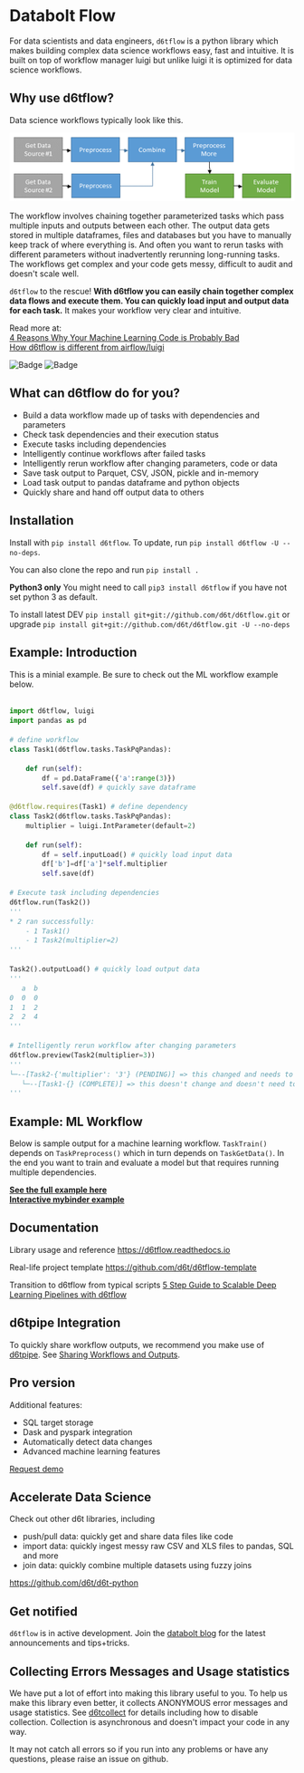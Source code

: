 # Databolt Flow

For data scientists and data engineers, `d6tflow` is a python library which makes building complex data science workflows easy, fast and intuitive. It is built on top of workflow manager luigi but unlike luigi it is optimized for data science workflows.

## Why use d6tflow?

Data science workflows typically look like this.

![Sample Data Workflow](docs/d6tflow-docs-graph.png?raw=true "Sample Data Workflow")

The workflow involves chaining together parameterized tasks which pass multiple inputs and outputs between each other. The output data gets stored in multiple dataframes, files and databases but you have to manually keep track of where everything is. And often you want to rerun tasks with different parameters without inadvertently rerunning long-running tasks. The workflows get complex and your code gets messy, difficult to audit and doesn't scale well.

`d6tflow` to the rescue! **With d6tflow you can easily chain together complex data flows and execute them. You can quickly load input and output data for each task.** It makes your workflow very clear and intuitive.

Read more at:  
[4 Reasons Why Your Machine Learning Code is Probably Bad](https://github.com/d6t/d6t-python/blob/master/blogs/reasons-why-bad-ml-code.rst)  
[How d6tflow is different from airflow/luigi](https://github.com/d6t/d6t-python/blob/master/blogs/datasci-dags-airflow-meetup.md)

![Badge](https://www.kdnuggets.com/images/tkb-1904-p.png "Badge")
![Badge](https://www.kdnuggets.com/images/tkb-1902-g.png "Badge")

## What can d6tflow do for you?

* Build a data workflow made up of tasks with dependencies and parameters
* Check task dependencies and their execution status
* Execute tasks including dependencies
* Intelligently continue workflows after failed tasks
* Intelligently rerun workflow after changing parameters, code or data
* Save task output to Parquet, CSV, JSON, pickle and in-memory
* Load task output to pandas dataframe and python objects
* Quickly share and hand off output data to others


## Installation

Install with `pip install d6tflow`. To update, run `pip install d6tflow -U --no-deps`.

You can also clone the repo and run `pip install .`

**Python3 only** You might need to call `pip3 install d6tflow` if you have not set python 3 as default.

To install latest DEV `pip install git+git://github.com/d6t/d6tflow.git` or upgrade `pip install git+git://github.com/d6t/d6tflow.git -U --no-deps`

## Example: Introduction

This is a minial example. Be sure to check out the ML workflow example below.

```python

import d6tflow, luigi
import pandas as pd

# define workflow
class Task1(d6tflow.tasks.TaskPqPandas):
    
    def run(self):
        df = pd.DataFrame({'a':range(3)})
        self.save(df) # quickly save dataframe

@d6tflow.requires(Task1) # define dependency
class Task2(d6tflow.tasks.TaskPqPandas):
    multiplier = luigi.IntParameter(default=2)
    
    def run(self):
        df = self.inputLoad() # quickly load input data
        df['b']=df['a']*self.multiplier
        self.save(df)

# Execute task including dependencies
d6tflow.run(Task2())
'''
* 2 ran successfully:
    - 1 Task1()
    - 1 Task2(multiplier=2)
'''

Task2().outputLoad() # quickly load output data
'''
   a  b
0  0  0
1  1  2
2  2  4
'''

# Intelligently rerun workflow after changing parameters
d6tflow.preview(Task2(multiplier=3))
'''
└─--[Task2-{'multiplier': '3'} (PENDING)] => this changed and needs to run
   └─--[Task1-{} (COMPLETE)] => this doesn't change and doesn't need to rerun
'''


```


## Example: ML Workflow

Below is sample output for a machine learning workflow. `TaskTrain()` depends on `TaskPreprocess()` which in turn depends on `TaskGetData()`. In the end you want to train and evaluate a model but that requires running multiple dependencies. 

**[See the full example here](http://tiny.cc/d6tflow-start-example)**  
**[Interactive mybinder example](http://tiny.cc/d6tflow-start-interactive)**


## Documentation

Library usage and reference https://d6tflow.readthedocs.io

Real-life project template https://github.com/d6t/d6tflow-template

Transition to d6tflow from typical scripts [5 Step Guide to Scalable Deep Learning Pipelines with d6tflow](https://htmlpreview.github.io/?https://github.com/d6t/d6t-python/blob/master/blogs/blog-20190813-d6tflow-pytorch.html)


## d6tpipe Integration

To quickly share workflow outputs, we recommend you make use of [d6tpipe](https://github.com/d6t/d6tpipe). See [Sharing Workflows and Outputs](https://d6tflow.readthedocs.io/en/latest/collaborate.html).

## Pro version

Additional features:  
* SQL target storage
* Dask and pyspark integration
* Automatically detect data changes
* Advanced machine learning features

[Request demo](https://pipe.databolt.tech/gui/request-premium/)

## Accelerate Data Science

Check out other d6t libraries, including  
* push/pull data: quickly get and share data files like code
* import data: quickly ingest messy raw CSV and XLS files to pandas, SQL and more
* join data: quickly combine multiple datasets using fuzzy joins

https://github.com/d6t/d6t-python

## Get notified

`d6tflow` is in active development. Join the [databolt blog](http://blog.databolt.tech) for the latest announcements and tips+tricks.

## Collecting Errors Messages and Usage statistics

We have put a lot of effort into making this library useful to you. To help us make this library even better, it collects ANONYMOUS error messages and usage statistics. See [d6tcollect](https://github.com/d6t/d6tcollect) for details including how to disable collection. Collection is asynchronous and doesn't impact your code in any way.

It may not catch all errors so if you run into any problems or have any questions, please raise an issue on github.
